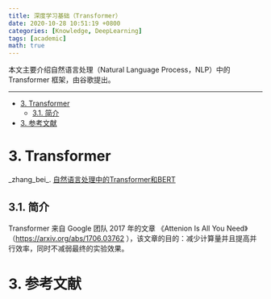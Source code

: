 ```yaml
---
title: 深度学习基础（Transformer）
date: 2020-10-28 10:51:19 +0800
categories: [Knowledge, DeepLearning]
tags: [academic]
math: true
---
```


本文主要介绍自然语言处理（Natural Language Process，NLP）中的 Transformer 框架，由谷歌提出。

<!--more-->

---
- [3. Transformer](#3-transformer)
  - [3.1. 简介](#31-简介)
- [3. 参考文献](#3-参考文献)


# 3. Transformer

\_zhang_bei\_. [自然语言处理中的Transformer和BERT](https://blog.csdn.net/Zhangbei_/article/details/85036948)

## 3.1. 简介

Transformer 来自 Google 团队 2017 年的文章 《Attenion Is All You Need》（https://arxiv.org/abs/1706.03762 ），该文章的目的：减少计算量并且提高并行效率，同时不减弱最终的实验效果。


# 3. 参考文献


